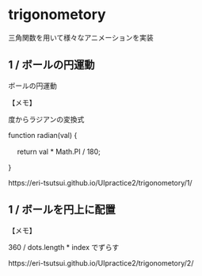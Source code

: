 <h1>trigonometory</h1>
三角関数を用いて様々なアニメーションを実装

<h2>1 / ボールの円運動</h2>
<p>ボールの円運動</p>
<p>【メモ】</p>
<p>度からラジアンの変換式</p>
<p>function radian(val) {</p>
<p> 　 return val * Math.PI / 180;</p>
<p>}</p>

<p>https://eri-tsutsui.github.io/UIpractice2/trigonometory/1/</p>

<h2>1 / ボールを円上に配置</h2>
<p>【メモ】</p>
<p>360 / dots.length * index でずらす</p>

<p>https://eri-tsutsui.github.io/UIpractice2/trigonometory/2/</p>

